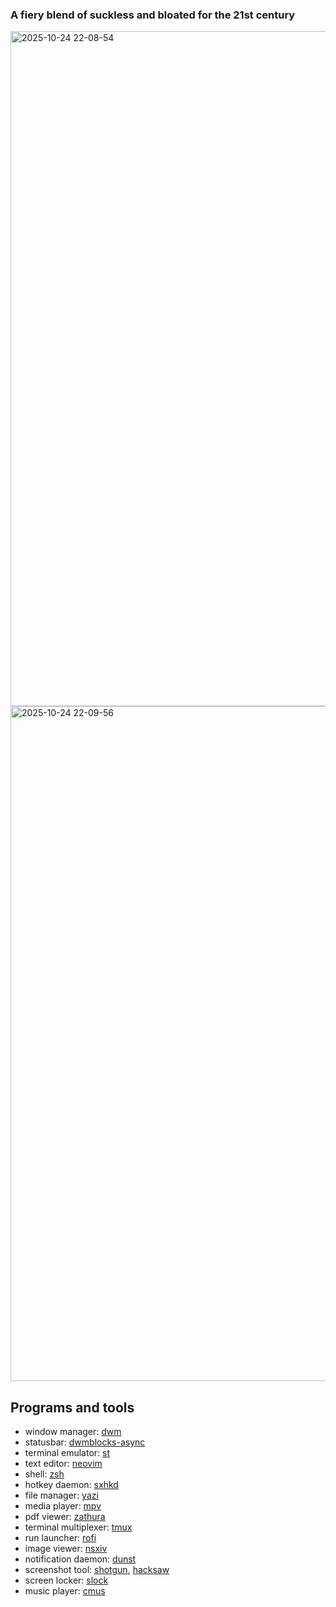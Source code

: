 ### A fiery blend of suckless and bloated for the 21st century
<img width="1920" height="1080" alt="2025-10-24 22-08-54" src="https://github.com/user-attachments/assets/02505439-bff6-474c-90d0-59866167a596" />
<img width="1920" height="1080" alt="2025-10-24 22-09-56" src="https://github.com/user-attachments/assets/2bf359e7-5943-4fb2-874a-76f4654cc46d" />

## Programs and tools

- window manager: [dwm](https://github.com/mohammad-amin-khajeh/dwm-fleixpatch)
- statusbar: [dwmblocks-async](https://github.com/mohammad-amin-khajeh/dwmblocks-async)
- terminal emulator: [st](https://github.com/mohammad-amin-khajeh/st-flexipatch)
- text editor: [neovim](https://github.com/mohammad-amin-khajeh/lazyvim)
- shell: [zsh](https://www.zsh.org)
- hotkey daemon: [sxhkd](https://github.com/baskerville/sxhkd)
- file manager: [yazi](https://github.com/sxyazi/yazi)
- media player: [mpv](https://mpv.io)
- pdf viewer: [zathura](https://github.com/pwmt/zathura)
- terminal multiplexer: [tmux](https://github.com/tmux/tmux)
- run launcher: [rofi](https://github.com/davatorium/rofi)
- image viewer: [nsxiv](https://github.com/mohammad-amin-khajeh/nsxiv)
- notification daemon: [dunst](https://github.com/dunst-project/dunst)
- screenshot tool: [shotgun](https://github.com/neXromancers/shotgun), [hacksaw](https://github.com/neXromancers/hacksaw)
- screen locker: [slock](https://tools.suckless.org/slock/)
- music player: [cmus](https://github.com/cmus/cmus)
